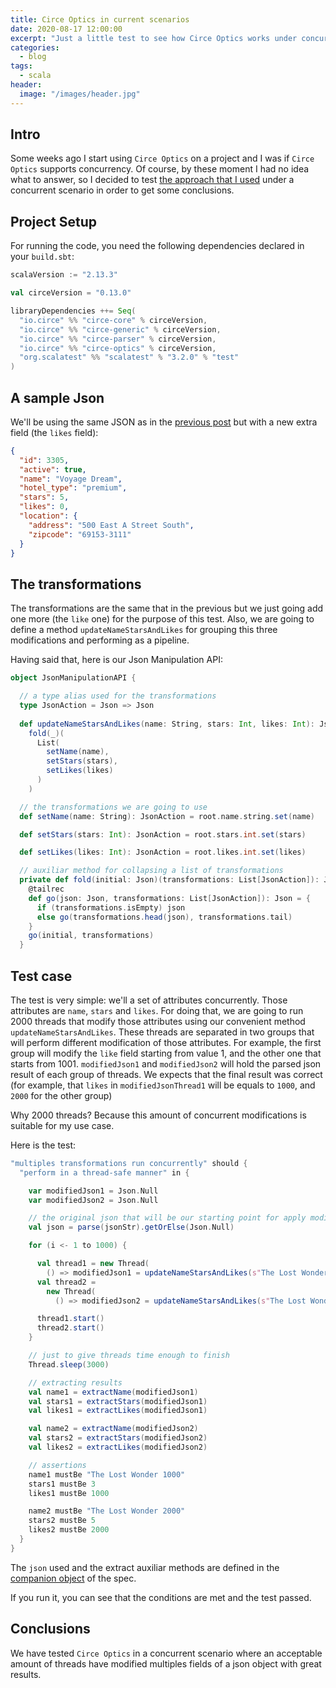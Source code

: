 ```yaml
---
title: Circe Optics in current scenarios
date: 2020-08-17 12:00:00
excerpt: "Just a little test to see how Circe Optics works under concurrent scenarios"
categories:
  - blog
tags:
  - scala
header:
  image: "/images/header.jpg"
---
```


## Intro

Some weeks ago I start using `Circe Optics` on a project and I was if `Circe Optics` supports concurrency. Of course, by these moment I had no idea what to answer, so I decided to test [the approach that I used](https://serdeliverance.github.io/blog/blog/circe-optics-with-pf/) under a concurrent scenario in order to get some conclusions. 

## Project Setup

For running the code, you need the following dependencies declared in your `build.sbt`:

```scala
scalaVersion := "2.13.3"

val circeVersion = "0.13.0"

libraryDependencies ++= Seq(
  "io.circe" %% "circe-core" % circeVersion,
  "io.circe" %% "circe-generic" % circeVersion,
  "io.circe" %% "circe-parser" % circeVersion,
  "io.circe" %% "circe-optics" % circeVersion,
  "org.scalatest" %% "scalatest" % "3.2.0" % "test"
)
```
## A sample Json

We'll be using the same JSON as in the [previous post](https://serdeliverance.github.io/blog/blog/circe-optics-with-pf/) but with a new extra field (the `likes` field):

``` json
{
  "id": 3305,
  "active": true,
  "name": "Voyage Dream",
  "hotel_type": "premium",
  "stars": 5,
  "likes": 0,
  "location": {
    "address": "500 East A Street South",
    "zipcode": "69153-3111"
  }
}
```

## The transformations

The transformations are the same that in the previous but we just going add one more (the `like` one) for the purpose of this test. Also, we are going to define a method `updateNameStarsAndLikes` for grouping this three modifications and performing as a pipeline.

Having said that, here is our Json Manipulation API:

``` scala
object JsonManipulationAPI {

  // a type alias used for the transformations
  type JsonAction = Json => Json
  
  def updateNameStarsAndLikes(name: String, stars: Int, likes: Int): JsonAction =
    fold(_)(
      List(
        setName(name),
        setStars(stars),
        setLikes(likes)
      )
    )

  // the transformations we are going to use
  def setName(name: String): JsonAction = root.name.string.set(name)

  def setStars(stars: Int): JsonAction = root.stars.int.set(stars)

  def setLikes(likes: Int): JsonAction = root.likes.int.set(likes)

  // auxiliar method for collapsing a list of transformations
  private def fold(initial: Json)(transformations: List[JsonAction]): Json = {
    @tailrec
    def go(json: Json, transformations: List[JsonAction]): Json = {
      if (transformations.isEmpty) json
      else go(transformations.head(json), transformations.tail)
    }
    go(initial, transformations)
  }
```

## Test case

The test is very simple: we'll a set of attributes concurrently. Those attributes are `name`, `stars` and `likes`. For doing that, we are going to run 2000 threads that modify those attributes using our convenient method `updateNameStarsAndLikes`. These threads are separated in two groups that will perform different modification of those attributes. For example, the first group will modify the `like` field starting from value 1, and the other one that starts from 1001. `modifiedJson1` and `modifiedJson2` will hold the parsed json result of each group of threads. We expects that the final result was correct (for example, that `likes` in `modifiedJsonThread1` will be equals to `1000`, and `2000` for the other group)

Why 2000 threads? Because this amount of concurrent modifications is suitable for my use case.

Here is the test:

``` scala
"multiples transformations run concurrently" should {
  "perform in a thread-safe manner" in {

    var modifiedJson1 = Json.Null
    var modifiedJson2 = Json.Null

    // the original json that will be our starting point for apply modifications
    val json = parse(jsonStr).getOrElse(Json.Null)

    for (i <- 1 to 1000) {

      val thread1 = new Thread(
        () => modifiedJson1 = updateNameStarsAndLikes(s"The Lost Wonder ${i}", 3, i)(json))
      val thread2 =
        new Thread(
          () => modifiedJson2 = updateNameStarsAndLikes(s"The Lost Wonder ${i + 1000}", 5, i + 1000)(json))

      thread1.start()
      thread2.start()
    }

    // just to give threads time enough to finish
    Thread.sleep(3000)

    // extracting results
    val name1 = extractName(modifiedJson1)
    val stars1 = extractStars(modifiedJson1)
    val likes1 = extractLikes(modifiedJson1)

    val name2 = extractName(modifiedJson2)
    val stars2 = extractStars(modifiedJson2)
    val likes2 = extractLikes(modifiedJson2)

    // assertions
    name1 mustBe "The Lost Wonder 1000"
    stars1 mustBe 3
    likes1 mustBe 1000

    name2 mustBe "The Lost Wonder 2000"
    stars2 mustBe 5
    likes2 mustBe 2000
  }
}
```

The `json` used and the extract auxiliar methods are defined in the [companion object](https://github.com/serdeliverance/sc-blog-code/blob/master/circe-optic-compose-demo/src/test/scala/CirceOpticsDemoSpec.scala) of the spec.

If you run it, you can see that the conditions are met and the test passed.

## Conclusions

We have tested `Circe Optics` in a concurrent scenario where an acceptable amount of threads have modified multiples fields of a json object with great results. 